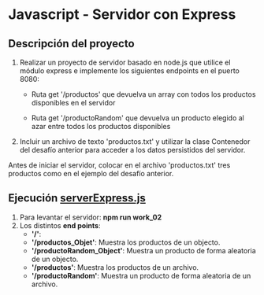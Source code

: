# Javascript - Servidor con Express

## Descripción del proyecto

1) Realizar un proyecto de servidor basado en node.js que utilice el módulo express e implemente los siguientes endpoints en el puerto 8080:
    - Ruta get '/productos' que devuelva un array con todos los productos disponibles en el servidor
    
    - Ruta get '/productoRandom' que devuelva un producto elegido al azar entre todos los productos disponibles
2) Incluir un archivo de texto 'productos.txt' y utilizar la clase Contenedor del desafío anterior para acceder a los datos persistidos del servidor.

Antes de iniciar el servidor, colocar en el archivo 'productos.txt' tres productos como en el ejemplo del desafío anterior.

## Ejecución [serverExpress.js](https://github.com/bluepill5/JavaScript-Dev/blob/master/work_02/serverExpress.js)

1) Para levantar el servidor: **npm run work_02** 
2) Los distintos **end points**:
    * **'/'**:
    * **'/productos_Objet'**: Muestra los productos de un objecto.
    * **'/productoRandom_Object'**: Muestra un producto de forma aleatoria de un objecto.
    * **'/productos'**: Muestra los productos de un archivo.
    * **'/productoRandom'**: Muestra un producto de forma aleatoria de un archivo.


